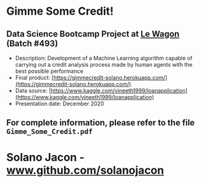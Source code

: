 # Gimme Some Credit!

## Data Science Bootcamp Project at [Le Wagon](https://www.lewagon.com/) (Batch #493)

- Description: Development of a Machine Learning algorithm capable of carrying out a credit analysis process made by human agents with the best possible performance
- Final product: [https://gimmecredit-solano.herokuapp.com/](https://gimmecredit-solano.herokuapp.com/)
- Data source: [https://www.kaggle.com/vineeth1999/loanapplication](https://www.kaggle.com/vineeth1999/loanapplication)
- Presentation date: December 2020

## For complete information, please refer to the file `Gimme_Some_Credit.pdf`

# Solano Jacon - www.github.com/solanojacon
